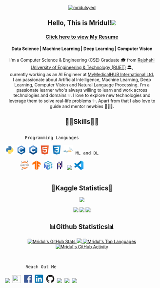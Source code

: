 <a href="https://github.com/mridulsyed" target="_blank"><p align="center"> <img src="https://komarev.com/ghpvc/?username=mridulsyed&label=Profile%20views&color=129e00" alt="mridulsyed" /></a>
      
<h2 align="center">Hello, This is Mridul!<img src="https://raw.githubusercontent.com/iampavangandhi/iampavangandhi/master/gifs/Hi.gif" width="25px">
      <h3 align="center"><a href="https://mridulsyed.github.io/">Click here to view My Resume</a></h3>
      <h4 align="center">Data Science | Machine Learning | Deep Learning | Computer Vision</h4>
</h2>


<html>
<body>
      
<p align="center">I'm a Computer Science & Engineering (CSE) Graduate 🎓 from <a href="https://www.ruet.ac.bd/">Rajshahi University of Engineering & Technology (RUET)<a> 🏛,<br> currently working as an AI Engineer at <a href="https://www.linkedin.com/company/mymedicalhub/">MyMedicalHUB International Ltd.</a> <br> I am passionate about Artificial Intelligence, Machine Learning, Deep Learning, Computer Vision and Natural Language Processing. I'm a passionate learner who's always willing to learn and work across technologies and domains 💡. I love to explore new technologies and leverage them to solve real-life problems ✨. Apart from that I also love to guide and mentor newbies 👨🏻‍💻.<br>
<p/>
<h2 align="center">👨‍💻Skills👨‍💻</h2>
<p style="display: inline-block;" align="center">
<kbd>
<kbd>Programming Languages</kbd>
<br>
<br>
<img width="30px" src="https://raw.githubusercontent.com/devicons/devicon/master/icons/python/python-original.svg" /> 
<img width="30px" src="https://raw.githubusercontent.com/devicons/devicon/master/icons/c/c-original.svg" /> 
<img width="30px" src="https://raw.githubusercontent.com/devicons/devicon/master/icons/cplusplus/cplusplus-original.svg" /> 
<img width="30px" src="https://raw.githubusercontent.com/devicons/devicon/master/icons/html5/html5-original.svg" /> 
<img width="30px" src="https://raw.githubusercontent.com/devicons/devicon/master/icons/css3/css3-original.svg" /> 
<img width="30px" src="https://raw.githubusercontent.com/devicons/devicon/master/icons/mysql/mysql-original-wordmark.svg" /> 
</kbd>
<kbd>
<kbd>ML and DL</kbd>
<br>
<br>
<img width="30px" src="https://raw.githubusercontent.com/devicons/devicon/master/icons/jupyter/jupyter-original-wordmark.svg" /> 
<img width="30px" src="https://raw.githubusercontent.com/devicons/devicon/master/icons/tensorflow/tensorflow-original.svg" /> 
<img width="30px" src="https://raw.githubusercontent.com/devicons/devicon/master/icons/numpy/numpy-original.svg" /> 
<img width="30px" src="https://raw.githubusercontent.com/devicons/devicon/master/icons/pandas/pandas-original.svg" /> 
<img width="55px" src="https://upload.wikimedia.org/wikipedia/commons/0/05/Scikit_learn_logo_small.svg" /> 
<img width="30px" src="https://raw.githubusercontent.com/devicons/devicon/master/icons/vscode/vscode-original.svg" /> 
</kbd>
</p>  
         
<h2 align="center">🥇Kaggle Statistics🥇</h2>
<div align="center">
<a href="https://www.kaggle.com/mridulsyed"><img src="https://road-to-kaggle-grandmaster.vercel.app/api/simple/mridulsyed" /></a>
</div>
<p align="center">
<img src="https://road-to-kaggle-grandmaster.vercel.app/api/badges/mridulsyed/dataset/light" />
<img src="https://road-to-kaggle-grandmaster.vercel.app/api/badges/mridulsyed/notebook/light" />
<img src="https://road-to-kaggle-grandmaster.vercel.app/api/badges/mridulsyed/discussion/light" />
</p>
      
      
<h2 align="center">📊Github Statistics📊</h2>     
<div align="center">
<a href="https://github.com/mridulsyed">
<img height="180em" src="https://github-readme-stats.vercel.app/apiusername=mridulsyed&show_icons=true&layout=compact&theme=vue&include_all_commits=true&count_private=true" alt="Mridul's GitHub Stats"/>
<img height="180em" src="https://github-readme-streak-stats.herokuapp.com/?user=mridulsyed&layout=compact&theme=vue">
<img height="180em" src="https://github-readme-stats.vercel.app/api/top-langs/?username=mridulsyed&layout=compact&langs_count=7&theme=vue" alt="Mridul's Top Languages"/>
<img height="295em"  src="https://activity-graph-ahmedshahriar.herokuapp.com/graph?username=mridulsyed&layout=compact&theme=github-light" alt="Mridul's GitHub Activity"/>
</a>
</div>     

<br>
<br>

<p style="display: inline-block;" align="center">
<kbd>
<kbd>Reach Out Me</kbd>
<br>
<br>
<a href="https://mridulsyed.github.io"><img width="28px" src="https://upload.wikimedia.org/wikipedia/commons/0/0b/Blue_globe_icon.svg" /></a>
<a href="mailto:mridulsyed11@gmail.com"><img height="26px" width="28px" src="https://seeklogo.com/images/G/gmail-new-2020-logo-32DBE11BB4-seeklogo.com.png" /></a> 
<a href="https://www.facebook.com/mridul.syed"><img width="28px" src="https://raw.githubusercontent.com/devicons/devicon/master/icons/facebook/facebook-original.svg" /></a>
<a href="https://www.linkedin.com/in/mridulsyed"><img width="28px" src="https://raw.githubusercontent.com/devicons/devicon/master/icons/linkedin/linkedin-original.svg" /></a>
<a href="https://github.com/mridulsyed"><img width="28px" src="https://raw.githubusercontent.com/devicons/devicon/master/icons/github/github-original.svg" /></a>  <a href="https://www.kaggle.com/mridulsyed"><img width="72px" src="https://upload.wikimedia.org/wikipedia/commons/7/7c/Kaggle_logo.png" /></a> 
<a href="https://www.leetcode.com/mridul_syed"><img width="28px" src="https://raw.githubusercontent.com/rahuldkjain/github-profile-readme-generator/master/src/images/icons/Social/leet-code.svg" /></a>
<a href="https://www.codeforces.com/Mridul_Syed"><img width="28px" src="https://raw.githubusercontent.com/rahuldkjain/github-profile-readme-generator/master/src/images/icons/Social/codeforces.svg" /></a>
</kbd>
</p>

      
<body/> 
<html/>
